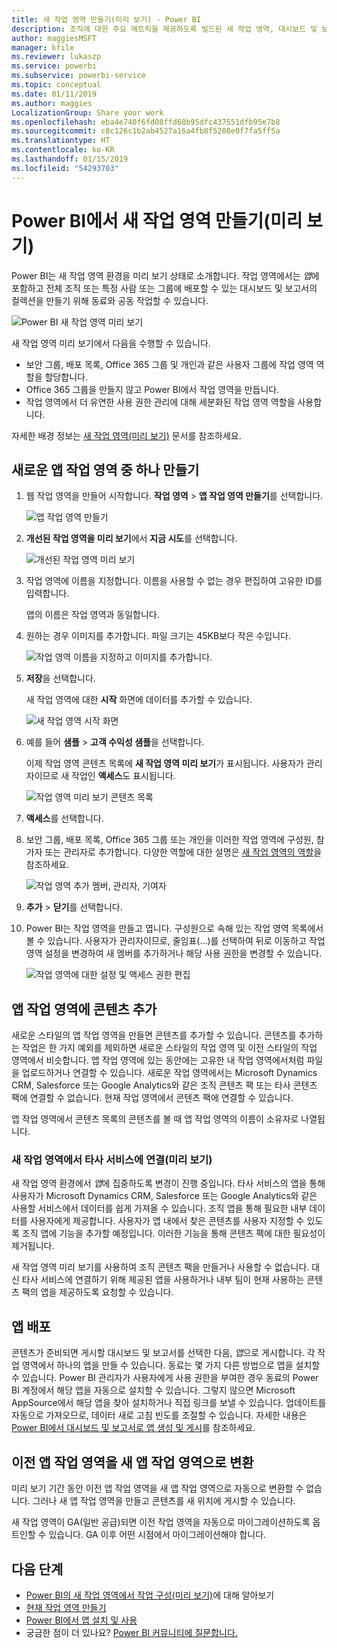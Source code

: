 ```yaml
---
title: 새 작업 영역 만들기(미리 보기) - Power BI
description: 조직에 대한 주요 메트릭을 제공하도록 빌드된 새 작업 영역, 대시보드 및 보고서의 컬렉션을 만드는 방법을 살펴봅니다.
author: maggiesMSFT
manager: kfile
ms.reviewer: lukaszp
ms.service: powerbi
ms.subservice: powerbi-service
ms.topic: conceptual
ms.date: 01/11/2019
ms.author: maggies
LocalizationGroup: Share your work
ms.openlocfilehash: eba4e740f6fd08ffd60b95dfc437551dfb95e7b8
ms.sourcegitcommit: c8c126c1b2ab4527a16a4fb8f5208e0f7fa5ff5a
ms.translationtype: HT
ms.contentlocale: ko-KR
ms.lasthandoff: 01/15/2019
ms.locfileid: "54293703"
---
```

# <a name="create-the-new-workspaces-preview-in-power-bi"></a>Power BI에서 새 작업 영역 만들기(미리 보기)

Power BI는 새 작업 영역 환경을 미리 보기 상태로 소개합니다. 작업 영역에서는 *앱*에 포함하고 전체 조직 또는 특정 사람 또는 그룹에 배포할 수 있는 대시보드 및 보고서의 컬렉션을 만들기 위해 동료와 공동 작업할 수 있습니다. 

![Power BI 새 작업 영역 미리 보기](media/service-create-the-new-workspaces/power-bi-new-workspaces-preview.png)

새 작업 영역 미리 보기에서 다음을 수행할 수 있습니다.

- 보안 그룹, 배포 목록, Office 365 그룹 및 개인과 같은 사용자 그룹에 작업 영역 역할을 할당합니다.
- Office 365 그룹을 만들지 않고 Power BI에서 작업 영역을 만듭니다.
- 작업 영역에서 더 유연한 사용 권한 관리에 대해 세분화된 작업 영역 역할을 사용합니다.

자세한 배경 정보는 [새 작업 영역(미리 보기)](service-new-workspaces.md) 문서를 참조하세요.

## <a name="create-one-of-the-new-app-workspaces"></a>새로운 앱 작업 영역 중 하나 만들기

1. 웹 작업 영역을 만들어 시작합니다. **작업 영역** > **앱 작업 영역 만들기**를 선택합니다.
   
     ![앱 작업 영역 만들기](media/service-create-the-new-workspaces/power-bi-create-app-workspace.png)

2. **개선된 작업 영역을 미리 보기**에서 **지금 시도**를 선택합니다.
   
     ![개선된 작업 영역 미리 보기](media/service-create-the-new-workspaces/power-bi-preview-improved-workspaces.png)

2. 작업 영역에 이름을 지정합니다. 이름을 사용할 수 없는 경우 편집하여 고유한 ID를 입력합니다.
   
     앱의 이름은 작업 영역과 동일합니다.
   
1. 원하는 경우 이미지를 추가합니다. 파일 크기는 45KB보다 작은 수입니다.
 
    ![작업 영역 이름을 지정하고 이미지를 추가합니다.](media/service-create-the-new-workspaces/power-bi-name-workspace.png)

1. **저장**을 선택합니다.

    새 작업 영역에 대한 **시작** 화면에 데이터를 추가할 수 있습니다. 

    ![새 작업 영역 시작 화면](media/service-create-the-new-workspaces/power-bi-workspace-welcome-screen.png)

1. 예를 들어 **샘플** > **고객 수익성 샘플**을 선택합니다.

    이제 작업 영역 콘텐츠 목록에 **새 작업 영역 미리 보기**가 표시됩니다. 사용자가 관리자이므로 새 작업인 **액세스**도 표시됩니다.

    ![작업 영역 미리 보기 콘텐츠 목록](media/service-create-the-new-workspaces/power-bi-workspaces-preview-content-list.png)

1. **액세스**를 선택합니다.

1. 보안 그룹, 배포 목록, Office 365 그룹 또는 개인을 이러한 작업 영역에 구성원, 참가자 또는 관리자로 추가합니다. 다양한 역할에 대한 설명은 [새 작업 영역의 역할](service-new-workspaces.md#roles-in-the-new-workspaces)을 참조하세요.

    ![작업 영역 추가 멤버, 관리자, 기여자](media/service-create-the-new-workspaces/power-bi-access-add-members.png)

9. **추가** > **닫기**를 선택합니다.

1. Power BI는 작업 영역을 만들고 엽니다. 구성원으로 속해 있는 작업 영역 목록에서 볼 수 있습니다. 사용자가 관리자이므로, 줄임표(…)를 선택하여 뒤로 이동하고 작업 영역 설정을 변경하여 새 멤버를 추가하거나 해당 사용 권한을 변경할 수 있습니다.

     ![작업 영역에 대한 설정 및 액세스 권한 편집](media/service-create-the-new-workspaces/power-bi-edit-workspace.png)

## <a name="add-content-to-your-app-workspace"></a>앱 작업 영역에 콘텐츠 추가

새로운 스타일의 앱 작업 영역을 만들면 콘텐츠를 추가할 수 있습니다. 콘텐츠를 추가하는 작업은 한 가지 예외를 제외하면 새로운 스타일의 작업 영역 및 이전 스타일의 작업 영역에서 비슷합니다. 앱 작업 영역에 있는 동안에는 고유한 내 작업 영역에서처럼 파일을 업로드하거나 연결할 수 있습니다. 새로운 작업 영역에서는 Microsoft Dynamics CRM, Salesforce 또는 Google Analytics와 같은 조직 콘텐츠 팩 또는 타사 콘텐츠 팩에 연결할 수 없습니다. 현재 작업 영역에서 콘텐츠 팩에 연결할 수 있습니다.

앱 작업 영역에서 콘텐츠 목록의 콘텐츠를 볼 때 앱 작업 영역의 이름이 소유자로 나열됩니다.

### <a name="connecting-to-third-party-services-in-new-workspaces-preview"></a>새 작업 영역에서 타사 서비스에 연결(미리 보기)

새 작업 영역 환경에서 *앱*에 집중하도록 변경이 진행 중입니다. 타사 서비스의 앱을 통해 사용자가 Microsoft Dynamics CRM, Salesforce 또는 Google Analytics와 같은 사용할 서비스에서 데이터를 쉽게 가져올 수 있습니다.
조직 앱을 통해 필요한 내부 데이터를 사용자에게 제공합니다. 사용자가 앱 내에서 찾은 콘텐츠를 사용자 지정할 수 있도록 조직 앱에 기능을 추가할 예정입니다. 이러한 기능을 통해 콘텐츠 팩에 대한 필요성이 제거됩니다. 

새 작업 영역 미리 보기를 사용하여 조직 콘텐츠 팩을 만들거나 사용할 수 없습니다. 대신 타사 서비스에 연결하기 위해 제공된 앱을 사용하거나 내부 팀이 현재 사용하는 콘텐츠 팩의 앱을 제공하도록 요청할 수 있습니다. 

## <a name="distribute-an-app"></a>앱 배포

콘텐츠가 준비되면 게시할 대시보드 및 보고서를 선택한 다음, *앱*으로 게시합니다. 각 작업 영역에서 하나의 앱을 만들 수 있습니다. 동료는 몇 가지 다른 방법으로 앱을 설치할 수 있습니다. Power BI 관리자가 사용자에게 사용 권한을 부여한 경우 동료의 Power BI 계정에서 해당 앱을 자동으로 설치할 수 있습니다. 그렇지 않으면 Microsoft AppSource에서 해당 앱을 찾아 설치하거나 직접 링크를 보낼 수 있습니다. 업데이트를 자동으로 가져오므로, 데이터 새로 고침 빈도를 조절할 수 있습니다. 자세한 내용은 [Power BI에서 대시보드 및 보고서로 앱 생성 및 게시](service-create-distribute-apps.md)를 참조하세요.

## <a name="convert-old-app-workspaces-to-new-app-workspaces"></a>이전 앱 작업 영역을 새 앱 작업 영역으로 변환

미리 보기 기간 동안 이전 앱 작업 영역을 새 앱 작업 영역으로 자동으로 변환할 수 없습니다. 그러나 새 앱 작업 영역을 만들고 콘텐츠를 새 위치에 게시할 수 있습니다. 

새 작업 영역이 GA(일반 공급)되면 이전 작업 영역을 자동으로 마이그레이션하도록 옵트인할 수 있습니다. GA 이후 어떤 시점에서 마이그레이션해야 합니다.

## <a name="next-steps"></a>다음 단계
* [Power BI의 새 작업 영역에서 작업 구성(미리 보기)](service-new-workspaces.md)에 대해 알아보기
* [현재 작업 영역 만들기](service-create-workspaces.md)
* [Power BI에서 앱 설치 및 사용](service-create-distribute-apps.md)
* 궁금한 점이 더 있나요? [Power BI 커뮤니티에 질문합니다.](http://community.powerbi.com/)
